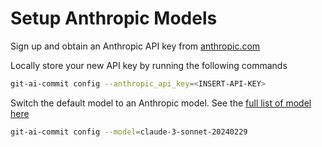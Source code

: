 # Setup Anthropic Models

Sign up and obtain an Anthropic API key from [anthropic.com](https://console.anthropic.com/settings/keys)

Locally store your new API key by running the following commands

```bash
git-ai-commit config --anthropic_api_key=<INSERT-API-KEY>
```

Switch the default model to an Anthropic model. See the [full list of model here](https://docs.anthropic.com/en/docs/about-claude/models)

```bash
git-ai-commit config --model=claude-3-sonnet-20240229 
```
